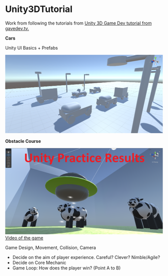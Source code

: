 # Unity3DTutorial
Work from following the tutorials from [Unity 3D Game Dev tutorial from gavedev.tv.](https://www.udemy.com/course/unitycourse2/)

**Cars**

Unity UI Basics + Prefabs

![Cars In Unity](https://raw.githubusercontent.com/JemCopeCodes/Unity3DTutorial/main/Car/cars.PNG)

**Obstacle Course**

![Alien Obstacle Course](https://github.com/JemCopeCodes/Unity3DTutorial/blob/main/Screenshots/cow%20thumbnail.png?raw=true)
[Video of the game](https://www.youtube.com/watch?v=b9huAC6_0MI)

Game Design, Movement, Collision, Camera
* Decide on the aim of player experience. Careful? Clever? Nimble/Agile?
* Decide on Core Mechanic
* Game Loop: How does the player win? (Point A to B)
